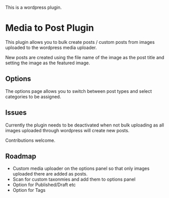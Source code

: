 This is a wordpress plugin.

# Media to Post Plugin

This plugin allows you to bulk create posts / custom posts from images uploaded to the wordpress media uploader.

New posts are created using the file name of the image as the post title and setting the image as the featured image.



## Options

The options page allows you to switch between post types and select categories to be assigned.

## Issues

Currently the plugin needs to be deactivated when not bulk uploading as all images uploaded through wordpress will create new posts.

Contributions welcome.

## Roadmap

* Custom media uploader on the options panel so that only images uploaded there are added as posts.
* Scan for custom taxonmies and add them to options panel
* Option for Published/Draft etc
* Option for Tags